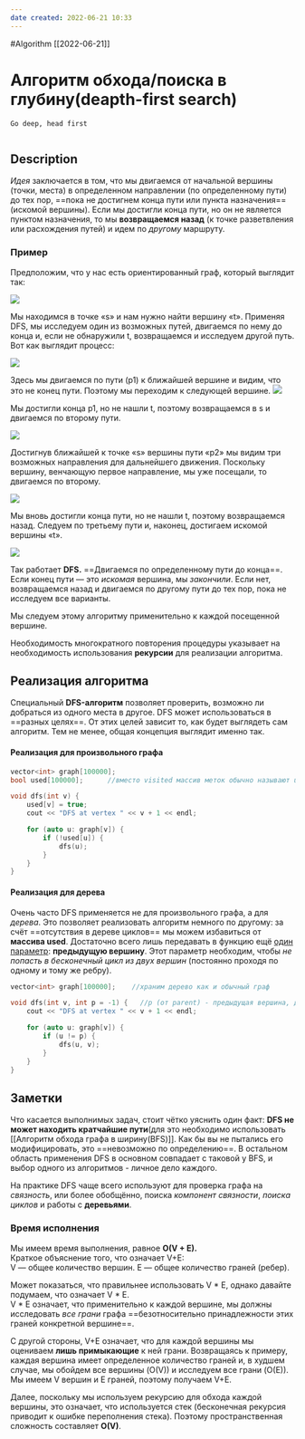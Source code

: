 ```yaml
---
date created: 2022-06-21 10:33
---
```


#Algorithm
[[2022-06-21]]

# Алгоритм обхода/поиска в глубину(deapth-first search)

`Go deep, head first`
```toc
```
## Description

_Идея_ заключается в том, что мы двигаемся от начальной вершины (точки, места) в определенном направлении (по определенному пути) до тех пор, ==пока не достигнем конца пути или пункта назначения== (искомой вершины). Если мы достигли конца пути, но он не является пунктом назначения, то мы **возвращаемся назад** (к точке разветвления или расхождения путей) и идем по _другому_ маршруту.

### Пример
Предположим, что у нас есть ориентированный граф, который выглядит так:  
  
![](https://habrastorage.org/r/w1560/webt/-d/dk/wt/-ddkwtwgddcvzo4mbrpzeiaklm8.png)  
  
Мы находимся в точке «s» и нам нужно найти вершину «t». Применяя DFS, мы исследуем один из возможных путей, двигаемся по нему до конца и, если не обнаружили t, возвращаемся и исследуем другой путь. Вот как выглядит процесс:  
  
![](https://habrastorage.org/r/w1560/webt/gd/v-/-1/gdv--18wxok-yjflx_zjlwktysi.png)  
  
Здесь мы двигаемся по пути (p1) к ближайшей вершине и видим, что это не конец пути. Поэтому мы переходим к следующей вершине.
![](https://habrastorage.org/r/w1560/webt/6q/ia/h-/6qiah-iw-qpybs2fdw072vuvrna.png)  
  
Мы достигли конца p1, но не нашли t, поэтому возвращаемся в s и двигаемся по второму пути.  
  
![](https://habrastorage.org/r/w1560/webt/ck/ui/ad/ckuiadguztc8gx3r6gigroyum_a.png)  
  
Достигнув ближайшей к точке «s» вершины пути «p2» мы видим три возможных направления для дальнейшего движения. Поскольку вершину, венчающую первое направление, мы уже посещали, то двигаемся по второму.
  
![](https://habrastorage.org/r/w1560/webt/1h/yz/7o/1hyz7ojpnp__g0w9sg5kr9bzeyk.png)  
  
Мы вновь достигли конца пути, но не нашли t, поэтому возвращаемся назад. Следуем по третьему пути и, наконец, достигаем искомой вершины «t».  
  
![](https://habrastorage.org/r/w1560/webt/oy/4d/mm/oy4dmm-velx-yladbqyvyqrbkts.png)  
  
Так работает **DFS.** ==Двигаемся по определенному пути до конца==. Если конец пути — это *искомая* вершина, мы *закончили*. Если нет, возвращаемся назад и двигаемся по другому пути до тех пор, пока не исследуем все варианты.  
  
Мы следуем этому алгоритму применительно к каждой посещенной вершине.  
  
Необходимость многократного повторения процедуры указывает на необходимость использования **рекурсии** для реализации алгоритма.

## Реализация алгоритма

Специальный **DFS-алгоритм** позволяет проверить, возможно ли добраться из одного места в другое. DFS может использоваться в ==разных целях==. От этих целей зависит то, как будет выглядеть сам алгоритм. Тем не менее, общая концепция выглядит именно так.

#### Реализация для произвольного графа

```cpp
vector<int> graph[100000];
bool used[100000];      //вместо visited массив меток обычно называют used.

void dfs(int v) {
    used[v] = true;
    cout << "DFS at vertex " << v + 1 << endl;

    for (auto u: graph[v]) {
        if (!used[u]) {
            dfs(u);
        }
    }
}
```

#### Реализация для дерева

Очень часто DFS применяется не для произвольного графа, а для _дерева_. Это позволяет реализовать алгоритм немного по другому: за счёт ==отсутствия в дереве циклов== мы можем избавиться от **массива used**. Достаточно всего лишь передавать в функцию ещё <u>один параметр</u>: **предыдущую вершину**. Этот параметр необходим, чтобы _не попасть в бесконечный цикл из двух вершин_ (постоянно проходя по одному и тому же ребру).

```cpp
vector<int> graph[100000];    //храним дерево как и обычный граф

void dfs(int v, int p = -1) {   //p (от parent) - предыдущая вершина, для начальной вершины равна -1.
    cout << "DFS at vertex " << v + 1 << endl;

    for (auto u: graph[v]) {
        if (u != p) {
            dfs(u, v);
        }
    }
}
```

## Заметки

Что касается выполнимых задач, стоит чётко уяснить один факт: **DFS не может находить кратчайшие пути**(для это необходимо использовать [[Алгоритм обхода графа в ширину(BFS)]]. Как бы вы не пытались его модифицировать, это ==невозможно по определению==. В остальном область применения DFS в основном совпадает с таковой у BFS, и выбор одного из алгоритмов - личное дело каждого.

На практике DFS чаще всего используют для проверка графа на _связность_, или более обобщённо, поиска _компонент связности_, _поиска циклов_ и работы с **деревьями**.

### Время исполнения

Мы имеем время выполнения, равное **O(V + E).**\
Краткое объяснение того, что означает V+E:\
V — общее количество вершин. E — общее количество граней (ребер).

Может показаться, что правильнее использовать V * E, однако давайте подумаем, что означает V * E.\
V * E означает, что применительно к каждой вершине, мы должны исследовать _все грани_ графа ==безотносительно принадлежности этих граней конкретной вершине==.

С другой стороны, V+E означает, что для каждой вершины мы оцениваем **лишь примыкающие** к ней грани. Возвращаясь к примеру, каждая вершина имеет определенное количество граней и, в худшем случае, мы обойдем все вершины (O(V)) и исследуем все грани (O(E)). Мы имеем V вершин и E граней, поэтому получаем V+E.

Далее, поскольку мы используем рекурсию для обхода каждой вершины, это означает, что используется стек (бесконечная рекурсия приводит к ошибке переполнения стека). Поэтому пространственная сложность составляет **O(V)**.
